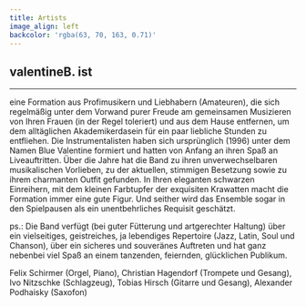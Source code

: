 ```yaml
---
title: Artists
image_align: left
backcolor: 'rgba(63, 70, 163, 0.71)'
---
```


## valentineB. ist
-----
eine Formation aus Profimusikern und Liebhabern (Amateuren), die sich regelmäßig unter dem Vorwand
purer Freude am gemeinsamen Musizieren von Ihren Frauen (in der Regel toleriert) und aus dem
Hause entfernen, um dem alltäglichen Akademikerdasein für ein paar liebliche Stunden zu entfliehen.
Die Instrumentalisten haben sich ursprünglich (1996) unter dem Namen Blue Valentine formiert und
hatten von Anfang an ihren Spaß an Liveauftritten. Über die Jahre hat die Band zu ihren unverwechselbaren
musikalischen Vorlieben, zu der aktuellen, stimmigen Besetzung sowie zu ihrem charmanten
Outfit gefunden. In Ihren eleganten schwarzen Einreihern, mit dem kleinen Farbtupfer der exquisiten
Krawatten macht die Formation immer eine gute Figur. Und seither wird das Ensemble sogar in den
Spielpausen als ein unentbehrliches Requisit geschätzt.

ps.: Die Band verfügt (bei guter Fütterung und artgerechter Haltung) über ein vielseitiges, geistreiches,
ja lebendiges Repertoire (Jazz, Latin, Soul und Chanson), über ein sicheres und souveränes Auftreten
und hat ganz nebenbei viel Spaß an einem tanzenden, feiernden, glücklichen Publikum.

Felix Schirmer (Orgel, Piano), Christian Hagendorf (Trompete und Gesang), Ivo Nitzschke (Schlagzeug),
Tobias Hirsch (Gitarre und Gesang), Alexander Podhaisky (Saxofon)